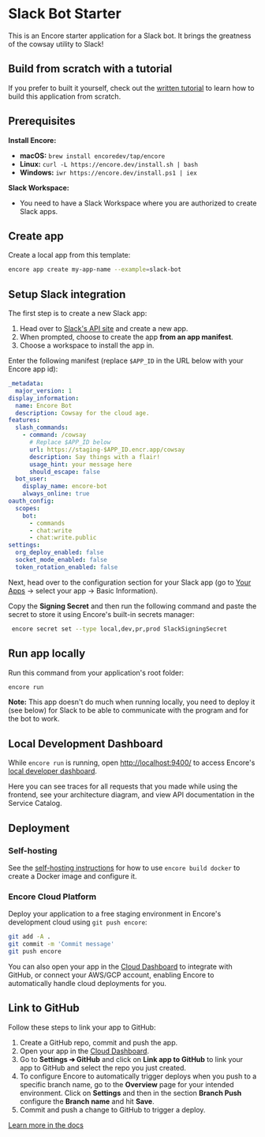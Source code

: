 # Slack Bot Starter

This is an Encore starter application for a Slack bot. It brings the greatness of the cowsay utility to Slack!

## Build from scratch with a tutorial

If you prefer to built it yourself, check out the [written tutorial](https://encore.dev/docs/go/tutorials/slack-bot) to learn how to build this application from scratch.

## Prerequisites 

**Install Encore:**
- **macOS:** `brew install encoredev/tap/encore`
- **Linux:** `curl -L https://encore.dev/install.sh | bash`
- **Windows:** `iwr https://encore.dev/install.ps1 | iex`
  
**Slack Workspace:**
- You need to have a Slack Workspace where you are authorized to create Slack apps.

## Create app

Create a local app from this template:

```bash
encore app create my-app-name --example=slack-bot
```

## Setup Slack integration

The first step is to create a new Slack app:
1. Head over to [Slack's API site](https://api.slack.com/apps) and create a new app.
2. When prompted, choose to create the app **from an app manifest**.
3. Choose a workspace to install the app in.

Enter the following manifest (replace `$APP_ID` in the URL below with your Encore app id):

```yaml
_metadata:
  major_version: 1
display_information:
  name: Encore Bot
  description: Cowsay for the cloud age.
features:
  slash_commands:
    - command: /cowsay
      # Replace $APP_ID below
      url: https://staging-$APP_ID.encr.app/cowsay
      description: Say things with a flair!
      usage_hint: your message here
      should_escape: false
  bot_user:
    display_name: encore-bot
    always_online: true
oauth_config:
  scopes:
    bot:
      - commands
      - chat:write
      - chat:write.public
settings:
  org_deploy_enabled: false
  socket_mode_enabled: false
  token_rotation_enabled: false
```

Next, head over to the configuration section for your Slack app (go to [Your Apps](https://api.slack.com/apps) &rarr; select your app &rarr; Basic Information).

Copy the **Signing Secret** and then run the following command and paste the secret to store it using Encore's built-in secrets manager:
```bash
 encore secret set --type local,dev,pr,prod SlackSigningSecret
```

## Run app locally

Run this command from your application's root folder:

```bash
encore run
```

**Note:** This app doesn't do much when running locally, you need to deploy it (see below) for Slack to be able to communicate with the program and for the bot to work.


## Local Development Dashboard

While `encore run` is running, open [http://localhost:9400/](http://localhost:9400/) to access Encore's [local developer dashboard](https://encore.dev/docs/go/observability/dev-dash).

Here you can see traces for all requests that you made while using the frontend, see your architecture diagram, and view API documentation in the Service Catalog.

## Deployment

### Self-hosting

See the [self-hosting instructions](https://encore.dev/docs/go/self-host/docker-build) for how to use `encore build docker` to create a Docker image and configure it.

### Encore Cloud Platform

Deploy your application to a free staging environment in Encore's development cloud using `git push encore`:

```bash
git add -A .
git commit -m 'Commit message'
git push encore
```

You can also open your app in the [Cloud Dashboard](https://app.encore.dev) to integrate with GitHub, or connect your AWS/GCP account, enabling Encore to automatically handle cloud deployments for you.

## Link to GitHub

Follow these steps to link your app to GitHub:

1. Create a GitHub repo, commit and push the app.
2. Open your app in the [Cloud Dashboard](https://app.encore.dev).
3. Go to **Settings ➔ GitHub** and click on **Link app to GitHub** to link your app to GitHub and select the repo you just created.
4. To configure Encore to automatically trigger deploys when you push to a specific branch name, go to the **Overview** page for your intended environment. Click on **Settings** and then in the section **Branch Push** configure the **Branch name** and hit **Save**.
5. Commit and push a change to GitHub to trigger a deploy.

[Learn more in the docs](https://encore.dev/docs/platform/integrations/github)
